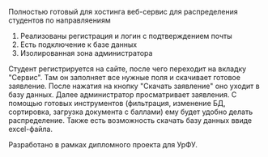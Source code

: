 Полностью готовый для хостинга веб-сервис для распределения студентов по направляениям
1. Реализованы регистрация и логин с подтверждением почты
2. Есть подключение к базе данных
3. Изолированная зона администратора

Студент регистрируется на сайте, после чего переходит на вкладку "Сервис". Там он заполняет все нужные поля и скачивает готовое заявление.
После нажатия на кнопку "Скачать заявление" оно уходит в базу данных. Далее администратор просматривает заявления. С помощью готовых инструментов
(фильтрация, изменение БД, сортировка, загрузка документа с баллами) ему будет удобно делать распределение.
Также есть возможность скачать базу данных ввиде excel-файла.

Разработано в рамках дипломного проекта для УрФУ.
